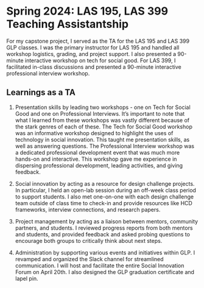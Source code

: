 # Spring 2024: LAS 195, LAS 399 Teaching Assistantship

For my capstone project, I served as the TA for the LAS 195 and LAS 399 GLP classes. I was the primary instructor for LAS 195 and handled all workshop logistics, grading, and project support. I also presented a 90-minute interactive workshop on tech for social good. For LAS 399, I facilitated in-class discussions and presented a 90-minute interactive professional interview workshop.

## Learnings as a TA

1. Presentation skills by leading two workshops - one on Tech for Social Good and one on Professional Interviews. It’s important to note that what I learned from these workshops was vastly different because of the stark genres of each of these. The Tech for Social Good workshop was an informative workshop designed to highlight the uses of technology in social innovation. This taught me presentation skills, as well as answering questions. The Professional Interview workshop was a dedicated professional development event that was much more hands-on and interactive. This workshop gave me experience in dispersing professional development, leading activities, and giving feedback.

2. Social innovation by acting as a resource for design challenge projects. In particular, I held an open-lab session during an off-week class period to support students. I also met one-on-one with each design challenge team outside of class time to check-in and provide resources like HCD frameworks, interview connections, and research papers.

3. Project management by acting as a liaison between mentors, community partners, and students. I reviewed progress reports from both mentors and students, and provided feedback and asked probing questions to encourage both groups to critically think about next steps.

4. Administration by supporting various events and initiatives within GLP. I revamped and organized the Slack channel for streamlined communication. I will host and facilitate the entire Social Innovation Forum on April 20th. I also designed the GLP graduation certificate and lapel pin.
